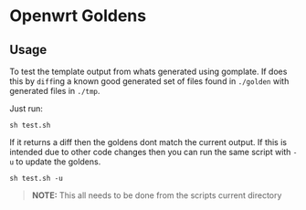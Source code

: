 # Openwrt Goldens

## Usage

To test the template output from whats generated using gomplate. If does this by `diff`ing
a known good generated set of files found in `./golden` with generated files in `./tmp`.

Just run:

```
sh test.sh
```

If it returns a diff then the goldens dont match the current output. If this is intended
due to other code changes then you can run the same script with `-u` to update the goldens.

```
sh test.sh -u
```
> **NOTE:** This all needs to be done from the scripts current directory
